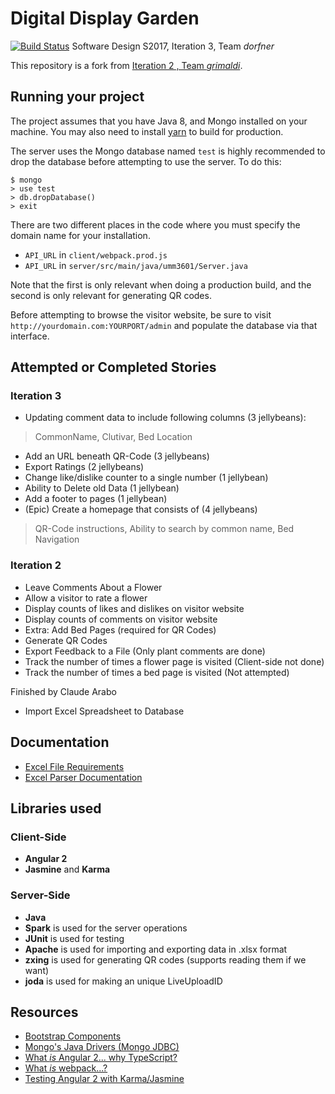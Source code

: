 # Digital Display Garden
[![Build Status](https://travis-ci.org/UMM-CSci-3601-S17/digital-display-garden-iteration-3-dorfner.svg?branch=master)](https://travis-ci.org/UMM-CSci-3601-S17/digital-display-garden-iteration-3-dorfner)
Software Design S2017, Iteration 3, Team _dorfner_ 

This repository is a fork from [Iteration 2 , Team _grimaldi_](https://travis-ci.org/UMM-CSci-3601-S17/digital-display-garden-iteration-2-grimaldi).

## Running your project
The project assumes that you have Java 8, and Mongo installed on your machine. 
You may also need to install [yarn](https://yarnpkg.com/en/) to build for production.

The server uses the Mongo database named `test` is highly recommended to drop the 
database before attempting to use the server. To do this:

```
$ mongo
> use test
> db.dropDatabase()
> exit
```

There are two different places in the code where you must specify the
domain name for your installation. 

- `API_URL` in `client/webpack.prod.js`
- `API_URL` in  `server/src/main/java/umm3601/Server.java`

Note that the first is only relevant when doing a production build, 
and the second is only relevant for generating QR codes.

Before attempting to browse the visitor website, be sure to visit 
`http://yourdomain.com:YOURPORT/admin` and populate the database via 
that interface.

## Attempted or Completed Stories
### Iteration 3
* Updating comment data to include following columns (3 jellybeans):
>CommonName,
>Clutivar,
>Bed Location
* Add an URL beneath QR-Code (3 jellybeans)
* Export Ratings (2 jellybeans)
* Change like/dislike counter to a single number (1 jellybean)
* Ability to Delete old Data (1 jellybean)
* Add a footer to pages (1 jellybean)
* (Epic) Create a homepage that consists of (4 jellybeans)
>QR-Code instructions, 
>Ability to search by common name,
>Bed Navigation
### Iteration 2
* Leave Comments About a Flower
* Allow a visitor to rate a flower
* Display counts of likes and dislikes on visitor website
* Display counts of comments on visitor website
* Extra: Add Bed Pages (required for QR Codes)
* Generate QR Codes
* Export Feedback to a File (Only plant comments are done)
* Track the number of times a flower page is visited (Client-side not done)
* Track the number of times a bed page is visited (Not attempted)

Finished by Claude Arabo
* Import Excel Spreadsheet to Database

## Documentation
* [Excel File Requirements](Documentation/ExcelFileRequirements.md)  
* [Excel Parser Documentation](Documentation/ExcelParser.md) 



## Libraries used
### Client-Side
* **Angular 2**
* **Jasmine** and **Karma** 

### Server-Side
* **Java** 
* **Spark** is used for the server operations
* **JUnit** is used for testing
* **Apache** is used for importing and exporting data in .xlsx format
* **zxing** is used for generating QR codes (supports reading them if we want) 
* **joda** is used for making an unique LiveUploadID

## Resources

- [Bootstrap Components][bootstrap]
- [Mongo's Java Drivers (Mongo JDBC)][mongo-jdbc]
- [What _is_ Angular 2... why TypeScript?][angular-2]
- [What _is_ webpack...?][whats-webpack]
- [Testing Angular 2 with Karma/Jasmine][angular2-karma-jasmine]

[angular-2]: https://www.infoq.com/articles/Angular2-TypeScript-High-Level-Overview
[angular2-karma-jasmine]: http://twofuckingdevelopers.com/2016/01/testing-angular-2-with-karma-and-jasmine/
[labtasks]: LABTASKS.md
[travis]: https://travis-ci.org/
[whats-webpack]: https://webpack.github.io/docs/what-is-webpack.html
[bootstrap]: https://getbootstrap.com/components/ 
[mongo-jdbc]: https://docs.mongodb.com/ecosystem/drivers/java/ 
